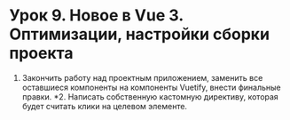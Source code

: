 # Урок 9. Новое в Vue 3. Оптимизации, настройки сборки проекта

1) Закончить работу над проектным приложением, заменить все оставшиеся компоненты на компоненты Vuetify, внести финальные правки. *2. Написать собственную кастомную директиву, которая будет считать клики на целевом элементе.
